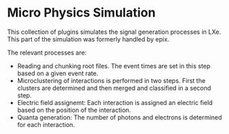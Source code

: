 # Micro Physics Simulation

This collection of plugins simulates the signal generation processes in LXe. This part of the simulation was formerly handled by epix.

The relevant processes are:
- Reading and chunking root files. The event times are set in this step based on a given event rate.
- Microclustering of interactions is performed in two steps. First the clusters are determined and then merged and classified in a second step.
- Electric field assignemt: Each interaction is assigned an electric field based on the position of the interaction.
- Quanta generation: The number of photons and electrons is determined for each interaction.
